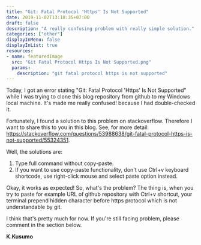 ```yaml
---
title: "Git: Fatal Protocol 'Https' Is Not Supported"
date: 2019-11-02T13:18:35+07:00
draft: false
description: "A really confusing problem with really simple solution."
categories: ["other"]
displayInMenu: false
displayInList: true
resources:
- name: featuredImage
  src: "Git Fatal Protocol Https Is Not Supported.png"
  params:
    description: "git fatal protocol https is not supported"
---
```


Today, I got an error stating "Git: Fatal Protocol 'Https' Is Not Supported" while I was trying to clone this blog repository from github to my Windows local machine. It's made me really confused! because I had double-checked it.

Fortunately, I found a solution to this problem on stackoverflow. Therefore I want to share this to you in this blog. See, for more detail: <https://stackoverflow.com/questions/53988638/git-fatal-protocol-https-is-not-supported/55324351>.

Well, the solutions are:

1. Type full command without copy-paste.
2. If you want to use copy-paste functionality, don't use Ctrl+v keyboard shortcode, use right-click mouse and select paste option instead.

Okay, it works as expected! So, what's the problem?
The thing is, when you try to paste for example URL of github repository with Ctrl+v shortcut, your terminal prepend hidden character before https protocol which is not understandable by git.

I think that's pretty much for now. If you're still facing problem, please comment in the section below.

**K.Kusumo**
